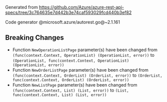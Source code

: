 Generated from https://github.com/Azure/azure-rest-api-specs/tree/3c764635e7d442b3e74caf593029fcd440b3ef82

Code generator @microsoft.azure/autorest.go@~2.1.161

## Breaking Changes

- Function `NewOperationListPage` parameter(s) have been changed from `(func(context.Context, OperationList) (OperationList, error))` to `(OperationList, func(context.Context, OperationList) (OperationList, error))`
- Function `NewOrderListPage` parameter(s) have been changed from `(func(context.Context, OrderList) (OrderList, error))` to `(OrderList, func(context.Context, OrderList) (OrderList, error))`
- Function `NewListPage` parameter(s) have been changed from `(func(context.Context, List) (List, error))` to `(List, func(context.Context, List) (List, error))`
